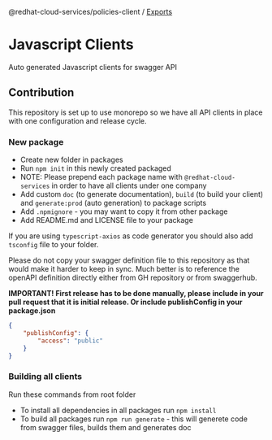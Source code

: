 @redhat-cloud-services/policies-client / [Exports](modules.md)

# Javascript Clients
Auto generated Javascript clients for swagger API

## Contribution
This repository is set up to use monorepo so we have all API clients in place with one configuration and release cycle.

### New package
* Create new folder in packages
* Run `npm init` in this newly created packaged
* NOTE: Please prepend each package name with `@redhat-cloud-services` in order to have all clients under one company
* Add custom `doc` (to generate documentation), `build` (to build your client) and `generate:prod` (auto generation) to package scripts 
* Add `.npmignore` - you may want to copy it from other package
* Add README.md and LICENSE file to your package

If you are using `typescript-axios` as code generator you should also add `tsconfig` file to your folder.

Please do not copy your swagger definition file to this repository as that would make it harder to keep in sync. Much better is to reference the openAPI definition directly either from GH repository or from swaggerhub.

**IMPORTANT! First release has to be done manually, please include in your pull request that it is initial release. Or include publishConfig in your package.json**
```JSON
{
    "publishConfig": {
        "access": "public"
    }
}
```

### Building all clients
Run these commands from root folder
* To install all dependencies in all packages run `npm install`
* To build all packages run `npm run generate` - this will generete code from swagger files, builds them and generates doc
